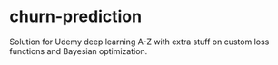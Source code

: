 # churn-prediction
Solution for Udemy deep learning A-Z with extra stuff on custom loss functions and Bayesian optimization.
